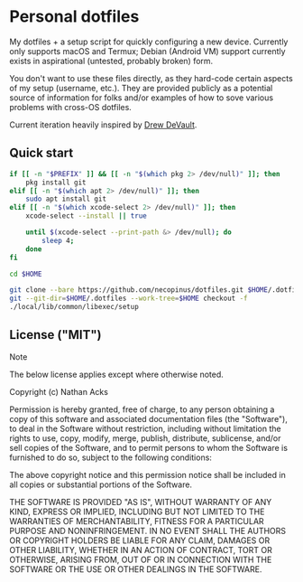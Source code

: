 # Personal dotfiles

My dotfiles + a setup script for quickly configuring a new device. Currently only supports macOS and Termux; Debian (Android VM) support currently exists in aspirational (untested, probably broken) form.

You don't want to use these files directly, as they hard-code certain aspects of my setup (username, etc.). They are provided publicly as a potential source of information for folks and/or examples of how to sove various problems with cross-OS dotfiles.

Current iteration heavily inspired by [Drew DeVault](https://drewdevault.com/2019/12/30/dotfiles.html).

## Quick start

```bash
if [[ -n "$PREFIX" ]] && [[ -n "$(which pkg 2> /dev/null)" ]]; then
    pkg install git
elif [[ -n "$(which apt 2> /dev/null)" ]]; then
    sudo apt install git
elif [[ -n "$(which xcode-select 2> /dev/null)" ]]; then
	xcode-select --install || true

	until $(xcode-select --print-path &> /dev/null); do
		sleep 4;
	done
fi

cd $HOME

git clone --bare https://github.com/necopinus/dotfiles.git $HOME/.dotfiles
git --git-dir=$HOME/.dotfiles --work-tree=$HOME checkout -f
./local/lib/common/libexec/setup
```

## License ("MIT")

> [!note]
> The below license applies except where otherwise noted.

Copyright (c) Nathan Acks

Permission is hereby granted, free of charge, to any person obtaining a copy of this software and associated documentation files (the "Software"), to deal in the Software without restriction, including without limitation the rights to use, copy, modify, merge, publish, distribute, sublicense, and/or sell copies of the Software, and to permit persons to whom the Software is furnished to do so, subject to the following conditions:

The above copyright notice and this permission notice shall be included in all copies or substantial portions of the Software.

THE SOFTWARE IS PROVIDED "AS IS", WITHOUT WARRANTY OF ANY KIND, EXPRESS OR IMPLIED, INCLUDING BUT NOT LIMITED TO THE WARRANTIES OF MERCHANTABILITY, FITNESS FOR A PARTICULAR PURPOSE AND NONINFRINGEMENT. IN NO EVENT SHALL THE AUTHORS OR COPYRIGHT HOLDERS BE LIABLE FOR ANY CLAIM, DAMAGES OR OTHER LIABILITY, WHETHER IN AN ACTION OF CONTRACT, TORT OR OTHERWISE, ARISING FROM, OUT OF OR IN CONNECTION WITH THE SOFTWARE OR THE USE OR OTHER DEALINGS IN THE SOFTWARE.

